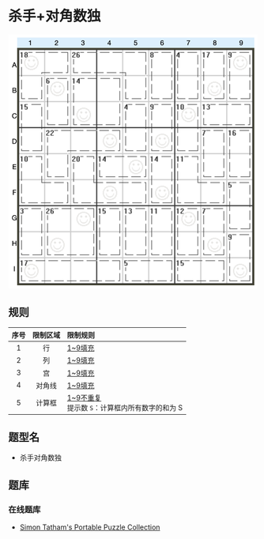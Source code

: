 # 杀手+对角数独

![题](../../../images/sudoku/杀手+对角数独.png)

## 规则

| 序号  | 限制区域 | 限制规则                                |
|:---:|:----:|:------------------------------------|
|  1  |  行   | [1~9填充]                            |
|  2  |  列   | [1~9填充]                            |
|  3  |  宫   | [1~9填充]                            |
|  4  | 对角线  | [1~9填充]                            |
|  5  | 计算框  | [1~9不重复]<br/>提示数 `S`：计算框内所有数字的和为 S |

## 题型名

- 杀手对角数独

## 题库

### 在线题库

- [Simon Tatham's Portable Puzzle Collection](https://www.chiark.greenend.org.uk/~sgtatham/puzzles/js/solo.html)

[1~9填充]: ../../../rules.md#1to9填充

[1~9不重复]: ../../../rules.md#1to9不重复
